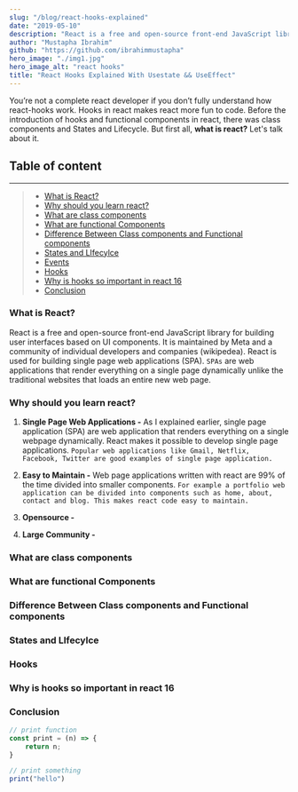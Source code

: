```yaml
---
slug: "/blog/react-hooks-explained"
date: "2019-05-10"
description: "React is a free and open-source front-end JavaScript library for building user interfaces based on UI components. It is maintained by Meta and a community of individual developers and companies"
author: "Mustapha Ibrahim"
github: "https://github.com/ibrahimmustapha"
hero_image: "./img1.jpg"
hero_image_alt: "react hooks"
title: "React Hooks Explained With Usestate && UseEffect"
---
```


You’re not a complete react developer if you don’t fully understand how react-hooks work. Hooks in react makes react more fun to code. Before the introduction of hooks and functional components in react, there was class components and States and Lifecycle. But first all, **what is react?** Let's talk about it.

## Table of content
---
> - [What is React?](#header1)
> - [Why should you learn react? ](#header2) 
> - [What are class components](#header3) 
> - [What are functional Components](#header4)
> - [Difference Between Class components and Functional components](#header5)
> - [States and LIfecylce](#header6)
> - [Events](#header7)
> - [Hooks](#header8)
> - [Why is hooks so important in react 16](#header9)
> - [Conclusion](#header10)

### What is React?

React is a free and open-source front-end JavaScript library for building user interfaces based on UI components. It is maintained by Meta and a community of individual developers and companies (wikipedea). React is used for building single page web applications (SPA). ``SPAs`` are web applications that render everything on a single page dynamically unlike the traditional websites that loads an entire new web page.

### Why should you learn react?
1. **Single Page Web Applications -** As I explained earlier, single page application (SPA) are web application that renders everything on a single webpage dynamically. React makes it possible to develop single page applications. ``Popular web applications like Gmail, Netflix, Facebook, Twitter are good examples of single page application.``

2. **Easy to Maintain -** Web page applications written with react are 99% of the time divided into smaller components. ``For example a portfolio web application can be divided into components such as home, about, contact and blog. This makes react code easy to maintain.``

3. **Opensource -** 

4. **Large Community -**

### What are class components

### What are functional Components

### Difference Between Class components and Functional components

### States and LIfecylce
<div id='header1'/>

### Hooks

### Why is hooks so important in react 16

### Conclusion

```js {numberLines}
// print function
const print = (n) => {
    return n;
}

// print something
print("hello")
```